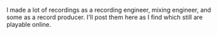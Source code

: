 
I made a lot of recordings as a recording engineer, mixing engineer, and some as a record producer. I'll post them here as I find which still are playable online.
